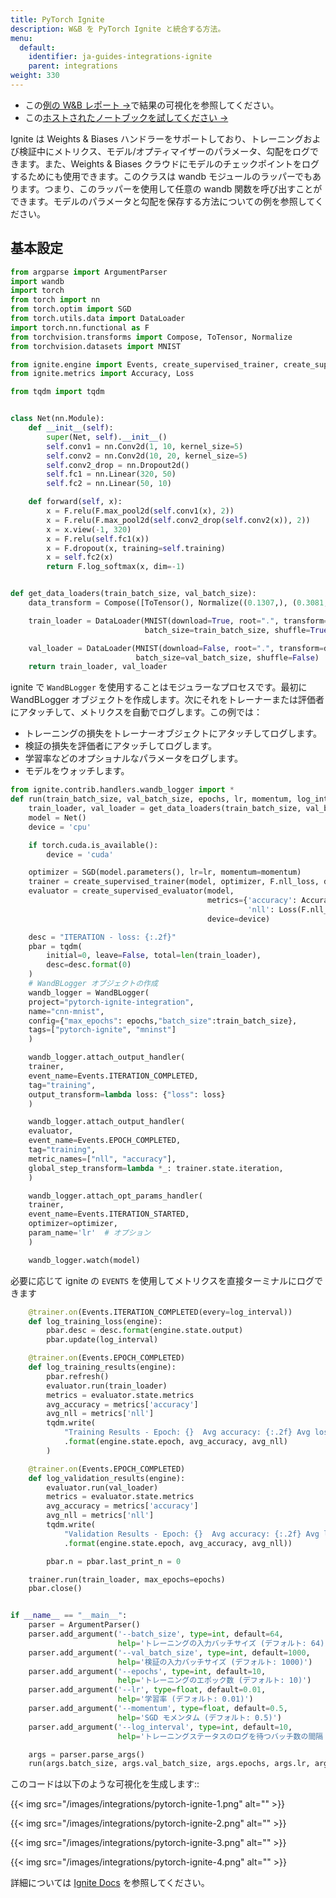 ```yaml
---
title: PyTorch Ignite
description: W&B を PyTorch Ignite と統合する方法。
menu:
  default:
    identifier: ja-guides-integrations-ignite
    parent: integrations
weight: 330
---
```


* この[例の W&B レポート →](https://app.wandb.ai/example-team/pytorch-ignite-example/reports/PyTorch-Ignite-with-W%26B--Vmlldzo0NzkwMg)で結果の可視化を参照してください。
* この[ホストされたノートブックを試してください →](https://colab.research.google.com/drive/15e-yGOvboTzXU4pe91Jg-Yr7sae3zBOJ#scrollTo=ztVifsYAmnRr)

Ignite は Weights & Biases ハンドラーをサポートしており、トレーニングおよび検証中にメトリクス、モデル/オプティマイザーのパラメータ、勾配をログできます。また、Weights & Biases クラウドにモデルのチェックポイントをログするためにも使用できます。このクラスは wandb モジュールのラッパーでもあります。つまり、このラッパーを使用して任意の wandb 関数を呼び出すことができます。モデルのパラメータと勾配を保存する方法についての例を参照してください。

## 基本設定

```python
from argparse import ArgumentParser
import wandb
import torch
from torch import nn
from torch.optim import SGD
from torch.utils.data import DataLoader
import torch.nn.functional as F
from torchvision.transforms import Compose, ToTensor, Normalize
from torchvision.datasets import MNIST

from ignite.engine import Events, create_supervised_trainer, create_supervised_evaluator
from ignite.metrics import Accuracy, Loss

from tqdm import tqdm


class Net(nn.Module):
    def __init__(self):
        super(Net, self).__init__()
        self.conv1 = nn.Conv2d(1, 10, kernel_size=5)
        self.conv2 = nn.Conv2d(10, 20, kernel_size=5)
        self.conv2_drop = nn.Dropout2d()
        self.fc1 = nn.Linear(320, 50)
        self.fc2 = nn.Linear(50, 10)

    def forward(self, x):
        x = F.relu(F.max_pool2d(self.conv1(x), 2))
        x = F.relu(F.max_pool2d(self.conv2_drop(self.conv2(x)), 2))
        x = x.view(-1, 320)
        x = F.relu(self.fc1(x))
        x = F.dropout(x, training=self.training)
        x = self.fc2(x)
        return F.log_softmax(x, dim=-1)


def get_data_loaders(train_batch_size, val_batch_size):
    data_transform = Compose([ToTensor(), Normalize((0.1307,), (0.3081,))])

    train_loader = DataLoader(MNIST(download=True, root=".", transform=data_transform, train=True),
                              batch_size=train_batch_size, shuffle=True)

    val_loader = DataLoader(MNIST(download=False, root=".", transform=data_transform, train=False),
                            batch_size=val_batch_size, shuffle=False)
    return train_loader, val_loader
```

ignite で `WandBLogger` を使用することはモジュラーなプロセスです。最初に WandBLogger オブジェクトを作成します。次にそれをトレーナーまたは評価者にアタッチして、メトリクスを自動でログします。この例では：

* トレーニングの損失をトレーナーオブジェクトにアタッチしてログします。
* 検証の損失を評価者にアタッチしてログします。
* 学習率などのオプショナルなパラメータをログします。
* モデルをウォッチします。

```python
from ignite.contrib.handlers.wandb_logger import *
def run(train_batch_size, val_batch_size, epochs, lr, momentum, log_interval):
    train_loader, val_loader = get_data_loaders(train_batch_size, val_batch_size)
    model = Net()
    device = 'cpu'

    if torch.cuda.is_available():
        device = 'cuda'

    optimizer = SGD(model.parameters(), lr=lr, momentum=momentum)
    trainer = create_supervised_trainer(model, optimizer, F.nll_loss, device=device)
    evaluator = create_supervised_evaluator(model,
                                            metrics={'accuracy': Accuracy(),
                                                     'nll': Loss(F.nll_loss)},
                                            device=device)

    desc = "ITERATION - loss: {:.2f}"
    pbar = tqdm(
        initial=0, leave=False, total=len(train_loader),
        desc=desc.format(0)
    )
    # WandBLogger オブジェクトの作成
    wandb_logger = WandBLogger(
    project="pytorch-ignite-integration",
    name="cnn-mnist",
    config={"max_epochs": epochs,"batch_size":train_batch_size},
    tags=["pytorch-ignite", "mninst"]
    )

    wandb_logger.attach_output_handler(
    trainer,
    event_name=Events.ITERATION_COMPLETED,
    tag="training",
    output_transform=lambda loss: {"loss": loss}
    )

    wandb_logger.attach_output_handler(
    evaluator,
    event_name=Events.EPOCH_COMPLETED,
    tag="training",
    metric_names=["nll", "accuracy"],
    global_step_transform=lambda *_: trainer.state.iteration,
    )

    wandb_logger.attach_opt_params_handler(
    trainer,
    event_name=Events.ITERATION_STARTED,
    optimizer=optimizer,
    param_name='lr'  # オプション
    )

    wandb_logger.watch(model)
```

必要に応じて ignite の `EVENTS` を使用してメトリクスを直接ターミナルにログできます

```python
    @trainer.on(Events.ITERATION_COMPLETED(every=log_interval))
    def log_training_loss(engine):
        pbar.desc = desc.format(engine.state.output)
        pbar.update(log_interval)

    @trainer.on(Events.EPOCH_COMPLETED)
    def log_training_results(engine):
        pbar.refresh()
        evaluator.run(train_loader)
        metrics = evaluator.state.metrics
        avg_accuracy = metrics['accuracy']
        avg_nll = metrics['nll']
        tqdm.write(
            "Training Results - Epoch: {}  Avg accuracy: {:.2f} Avg loss: {:.2f}"
            .format(engine.state.epoch, avg_accuracy, avg_nll)
        )

    @trainer.on(Events.EPOCH_COMPLETED)
    def log_validation_results(engine):
        evaluator.run(val_loader)
        metrics = evaluator.state.metrics
        avg_accuracy = metrics['accuracy']
        avg_nll = metrics['nll']
        tqdm.write(
            "Validation Results - Epoch: {}  Avg accuracy: {:.2f} Avg loss: {:.2f}"
            .format(engine.state.epoch, avg_accuracy, avg_nll))

        pbar.n = pbar.last_print_n = 0

    trainer.run(train_loader, max_epochs=epochs)
    pbar.close()


if __name__ == "__main__":
    parser = ArgumentParser()
    parser.add_argument('--batch_size', type=int, default=64,
                        help='トレーニングの入力バッチサイズ (デフォルト: 64)')
    parser.add_argument('--val_batch_size', type=int, default=1000,
                        help='検証の入力バッチサイズ (デフォルト: 1000)')
    parser.add_argument('--epochs', type=int, default=10,
                        help='トレーニングのエポック数 (デフォルト: 10)')
    parser.add_argument('--lr', type=float, default=0.01,
                        help='学習率 (デフォルト: 0.01)')
    parser.add_argument('--momentum', type=float, default=0.5,
                        help='SGD モメンタム (デフォルト: 0.5)')
    parser.add_argument('--log_interval', type=int, default=10,
                        help='トレーニングステータスのログを待つバッチ数の間隔 (デフォルト: 10)')

    args = parser.parse_args()
    run(args.batch_size, args.val_batch_size, args.epochs, args.lr, args.momentum, args.log_interval)
```

このコードは以下のような可視化を生成します::

{{< img src="/images/integrations/pytorch-ignite-1.png" alt="" >}}

{{< img src="/images/integrations/pytorch-ignite-2.png" alt="" >}}

{{< img src="/images/integrations/pytorch-ignite-3.png" alt="" >}}

{{< img src="/images/integrations/pytorch-ignite-4.png" alt="" >}}

詳細については [Ignite Docs](https://pytorch.org/ignite/contrib/handlers.html#module-ignite.contrib.handlers.wandb_logger) を参照してください。